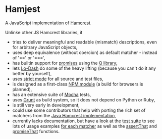 Hamjest
=======

A JavaScript implementation of [Hamcrest](http://hamcrest.org).

Unlinke other JS Hamcrest libraries, it

* tries to deliver meaningful and readable (mismatch) descriptions, even for arbitrary JavaScript objects,
* uses deep equivalence (without coercion) as default matcher - instead of '==' or '===',
* has builtin support for [promises](http://promises-aplus.github.io/promises-spec/) using the [Q library](http://documentup.com/kriskowal/q/),
* lets [Lo-Dash](http://lodash.com) do some of the heavy lifting (because you can't do it any better by yourself),
* uses [strict mode](https://developer.mozilla.org/en-US/docs/Web/JavaScript/Reference/Functions_and_function_scope/Strict_mode) for all source and test files,
* is designed as a first-class [NPM module](https://npmjs.org) (a build for browsers is planned),
* has an extensive suite of [Mocha](http://visionmedia.github.io/mocha/) tests,
* uses [Grunt](http://gruntjs.com) as build system, so it does not depend on Python or Ruby,
* is still very early in development,
* could use some contributors that help with porting the rich set of matchers from the [Java Hamcrest implementation](http://hamcrest.org/JavaHamcrest/),
* currently lacks documentation, but have a look at the [test suite](./tests/) to see lots of usage examples [for each matcher](./tests/matchers/) as well as the [assertThat](./tests/assertThatSpec.js) and [promiseThat](./tests/promiseThatSpec.js) functions.

